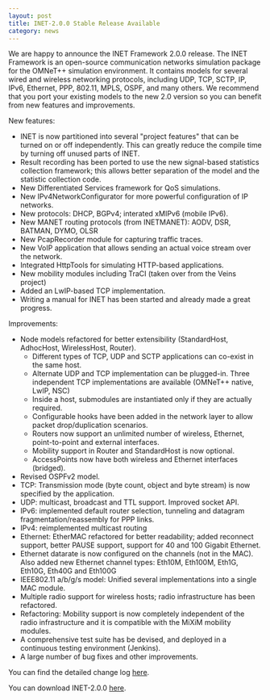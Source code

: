 ```yaml
---
layout: post
title: INET-2.0.0 Stable Release Available
category: news
---
```


We are happy to announce the INET Framework 2.0.0 release. The INET
Framework is an open-source communication networks simulation package for
the OMNeT++ simulation environment. It contains models for several wired
and wireless networking protocols, including UDP, TCP, SCTP, IP, IPv6,
Ethernet, PPP, 802.11, MPLS, OSPF, and many others. We recommend that you
port your existing models to the new 2.0 version so you can benefit from
new features and improvements.

New features:

*   INET is now partitioned into several "project features" that can be turned on or off independently. This can greatly reduce the compile time by turning off unused parts of INET.
*   Result recording has been ported to use the new signal-based statistics collection framework; this allows better separation of the model and the statistic collection code.
*   New Differentiated Services framework for QoS simulations.
*   New IPv4NetworkConfigurator for more powerful configuration of IP networks.
*   New protocols: DHCP, BGPv4; interated xMIPv6 (mobile IPv6).
*   New MANET routing protocols (from INETMANET): AODV, DSR, BATMAN, DYMO, OLSR
*   New PcapRecorder module for capturing traffic traces.
*   New VoIP application that allows sending an actual voice stream over the network.
*   Integrated HttpTools for simulating HTTP-based applications.
*   New mobility modules including TraCI (taken over from the Veins project)
*   Added an LwIP-based TCP implementation.
*   Writing a manual for INET has been started and already made a great progress.

Improvements:

*   Node models refactored for better extensibility (StandardHost, AdhocHost, WirelessHost, Router).
    *   Different types of TCP, UDP and SCTP applications can co-exist in the same host.
    *   Alternate UDP and TCP implementation can be plugged-in. Three independent TCP implementations are available (OMNeT++ native, LwIP, NSC)
    *   Inside a host, submodules are instantiated only if they are actually required.
    *   Configurable hooks have been added in the network layer to allow packet drop/duplication scenarios.
    *   Routers now support an unlimited number of wireless, Ethernet, point-to-point and external interfaces.
    *   Mobility support in Router and StandardHost is now optional.
    *   AccessPoints now have both wireless and Ethernet interfaces (bridged).
*   Revised OSPFv2 model.
*   TCP: Transmission mode (byte count, object and byte stream) is now specified by the application.
*   UDP: multicast, broadcast and TTL support. Improved socket API.
*   IPv6: implemented default router selection, tunneling and datagram fragmentation/reassembly for PPP links.
*   IPv4: reimplemented multicast routing
*   Ethernet: EtherMAC refactored for better readability; added reconnect support, better PAUSE support, support for 40 and 100 Gigabit Ethernet.
*   Ethernet datarate is now configured on the channels (not in the MAC). Also added new Ethernet channel types: Eth10M, Eth100M, Eth1G, Eth10G, Eth40G and Eth100G
*   IEEE802.11 a/b/g/s model: Unified several implementations into a single MAC module.
*   Multiple radio support for wireless hosts; radio infrastructure has been refactored.
*   Refactoring: Mobility support is now completely independent of the radio infrastructure and it is compatible with the MiXiM mobility modules.
*   A comprehensive test suite has be devised, and deployed in a continuous testing environment (Jenkins).
*   A large number of bug fixes and other improvements.

You can find the detailed change log [here](https://github.com/inet-framework/inet/blob/v2.0.0/WHATSNEW).

You can download INET-2.0.0 [here](/Download.html).
